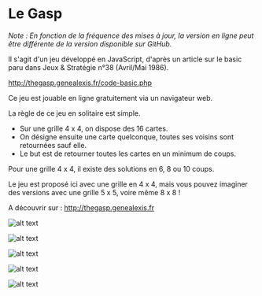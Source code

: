 # Le Gasp

*Note : En fonction de la fréquence des mises à jour, la version en ligne peut être différente de la version disponible sur GitHub.*

Il s'agit d'un jeu développé en JavaScript, d'après un article sur le basic paru dans Jeux & Stratégie n°38 (Avril/Mai 1986).

http://thegasp.genealexis.fr/code-basic.php

Ce jeu est jouable en ligne gratuitement via un navigateur web.

La règle de ce jeu en solitaire est simple.

- Sur une grille 4 x 4, on dispose des 16 cartes.
- On désigne ensuite une carte quelconque, toutes ses voisins sont retournées sauf elle.
- Le but est de retourner toutes les cartes en un minimum de coups.

Pour une grille 4 x 4, il existe des solutions en 6, 8 ou 10 coups.

Le jeu est proposé ici avec une grille en 4 x 4, mais vous pouvez imaginer des versions avec une grille 5 x 5, voire même 8 x 8 !

A découvrir sur : http://thegasp.genealexis.fr


![alt text](http://thegasp.genealexis.fr/images/captures/thumbs/thegasp01.jpg)

![alt text](http://thegasp.genealexis.fr/images/captures/thumbs/thegasp02.jpg)

![alt text](http://thegasp.genealexis.fr/images/captures/thumbs/thegasp03.jpg)

![alt text](http://thegasp.genealexis.fr/images/captures/thumbs/thegasp04.jpg)

![alt text](http://thegasp.genealexis.fr/images/captures/thumbs/thegasp05.jpg)